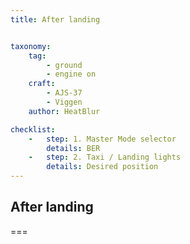 ```yaml
---
title: After landing


taxonomy:
    tag:
        - ground
        - engine on
    craft:
        - AJS-37
        - Viggen
    author: HeatBlur

checklist:
    -   step: 1. Master Mode selector 
        details: BER 
    -   step: 2. Taxi / Landing lights 
        details: Desired position 
---
```


## After landing

===

